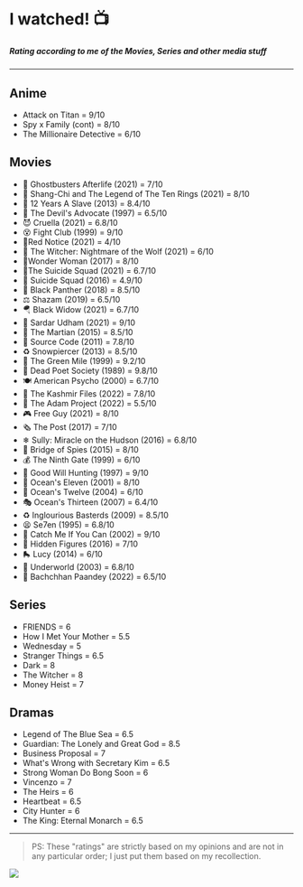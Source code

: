 # I watched! 📺
##### Rating according to me of the Movies, Series and other media stuff
___
## Anime
* Attack on Titan = 9/10
* Spy x Family (cont) = 8/10
* The Millionaire Detective = 6/10

  
## Movies
* 👻 Ghostbusters Afterlife (2021) = 7/10
* 👾 Shang-Chi and The Legend of The Ten Rings (2021) = 8/10
* 🐜 12 Years A Slave (2013) = 8.4/10
* 🤤 The Devil's Advocate (1997) = 6.5/10
* 😈 Cruella (2021) = 6.8/10
* 😵 Fight Club (1999) = 9/10
* 🥱Red Notice (2021) = 4/10
* 🐺 The Witcher: Nightmare of the Wolf (2021) = 6/10
* 💪Wonder Woman (2017) = 8/10
* 🤥The Suicide Squad (2021) = 6.7/10
* 🧐 Suicide Squad (2016) = 4.9/10
* 💫 Black Panther (2018) = 8.5/10
* ⚖ Shazam (2019) = 6.5/10
* 🪂  Black Widow (2021) = 6.7/10
* 🤠 Sardar Udham (2021) = 9/10
* 🌾 The Martian (2015) = 8.5/10
* 🔄 Source Code (2011) = 7.8/10
* ♻️ Snowpiercer (2013) = 8.5/10
* 🎈 The Green Mile (1999) = 9.2/10
* 🌈 Dead Poet Society (1989) = 9.8/10
* 🍽 American Psycho (2000) = 6.7/10
* 🙈 The Kashmir Files (2022) = 7.8/10
* 🚸 The Adam Project (2022) = 5.5/10
* 🎮  Free Guy (2021) = 8/10
* 🗞 The Post (2017) = 7/10
* ❄ Sully: Miracle on the Hudson (2016) = 6.8/10
* 🎩 Bridge of Spies (2015) = 8/10
* 💰 The Ninth Gate (1999) = 6/10
* 🧮 Good Will Hunting (1997) = 9/10
* 🏧 Ocean's Eleven (2001) = 8/10
* 🧸 Ocean's Twelve (2004) = 6/10
* 🎭 Ocean's Thirteen (2007) = 6.4/10
* ♻️ Inglourious Basterds (2009) = 8.5/10
* 😫 Se7en (1995) = 6.8/10
* 🤑 Catch Me If You Can (2002) = 9/10
* 🙈 Hidden Figures (2016) = 7/10
* 🛼 Lucy (2014) = 6/10
* 🍬 Underworld (2003) = 6.8/10
* 🧔 Bachchhan Paandey (2022) = 6.5/10

## Series 
* FRIENDS = 6
* How I Met Your Mother = 5.5
* Wednesday = 5
* Stranger Things = 6.5
* Dark = 8
* The Witcher = 8
* Money Heist = 7


## Dramas
* Legend of The Blue Sea = 6.5
* Guardian: The Lonely and Great God = 8.5
* Business Proposal  = 7
* What's Wrong with Secretary Kim = 6.5
* Strong Woman Do Bong Soon = 6
* Vincenzo = 7
* The Heirs = 6
* Heartbeat = 6.5
* City Hunter = 6
* The King: Eternal Monarch = 6.5





---
> PS: These "ratings" are strictly based on my opinions and are not in any particular order; I just put them based on my recollection.


![](https://i.creativecommons.org/l/by-sa/4.0/88x31.png)
